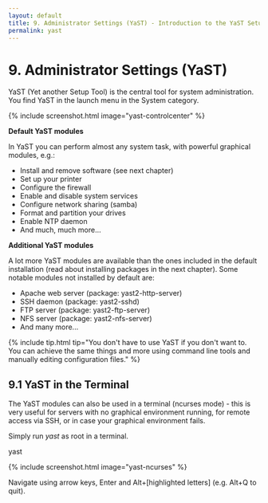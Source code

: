 ```yaml
---
layout: default
title: 9. Administrator Settings (YaST) - Introduction to the YaST Setup Tool
permalink: yast
---
```


# 9. Administrator Settings (YaST)

YaST (Yet another Setup Tool) is the central tool for system administration. You find YaST in the launch menu in the System category.

{% include screenshot.html image="yast-controlcenter" %}

**Default YaST modules**

In YaST you can perform almost any system task, with powerful graphical modules, e.g.:

- Install and remove software (see next chapter)
- Set up your printer
- Configure the firewall
- Enable and disable system services
- Configure network sharing (samba)
- Format and partition your drives
- Enable NTP daemon
- And much, much more...

**Additional YaST modules**

A lot more YaST modules are available than the ones included in the default installation (read about installing packages in the next chapter). Some notable modules not installed by default are:

- Apache web server (package: yast2-http-server)
- SSH daemon (package: yast2-sshd)
- FTP server (package: yast2-ftp-server)
- NFS server (package: yast2-nfs-server)
- And many more...

{% include tip.html tip="You don't have to use YaST if you don't want to. You can achieve the same things and more using command line tools and manually editing configuration files." %}

## 9.1 YaST in the Terminal

The YaST modules can also be used in a terminal (ncurses mode) - this is very useful for servers with no graphical environment running, for remote access via SSH, or in case your graphical environment fails.

Simply run _yast_ as root in a terminal.

<div class="clroot">yast</div>

{% include screenshot.html image="yast-ncurses" %}

Navigate using arrow keys, Enter and Alt+[highlighted letters] (e.g. Alt+Q to quit).
